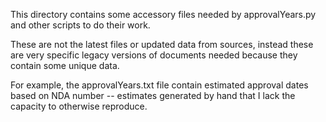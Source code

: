 This directory contains some accessory files needed by approvalYears.py and other scripts to do their work.

These are not the latest files or updated data from sources, instead these are very specific legacy versions of documents needed because they contain some unique data.

For example, the approvalYears.txt file contain estimated approval dates based on NDA number -- estimates generated by hand that I lack the capacity to otherwise reproduce.
